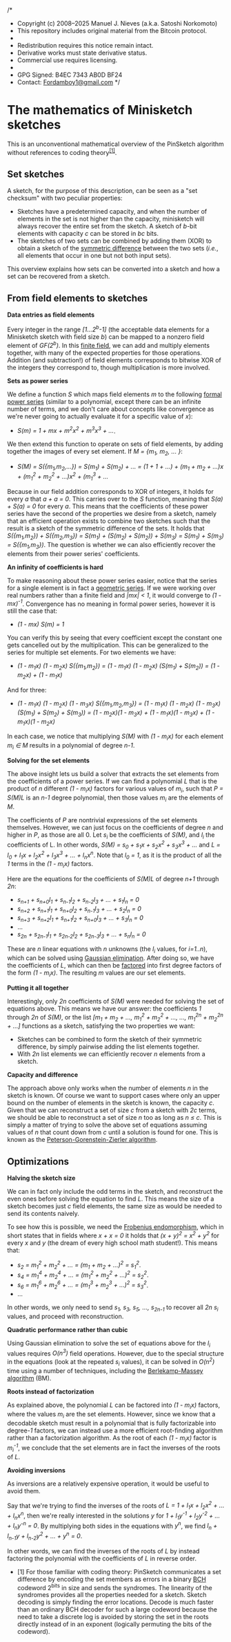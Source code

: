/*
 * Copyright (c) 2008–2025 Manuel J. Nieves (a.k.a. Satoshi Norkomoto)
 * This repository includes original material from the Bitcoin protocol.
 *
 * Redistribution requires this notice remain intact.
 * Derivative works must state derivative status.
 * Commercial use requires licensing.
 *
 * GPG Signed: B4EC 7343 AB0D BF24
 * Contact: Fordamboy1@gmail.com
 */
# The mathematics of Minisketch sketches

This is an unconventional mathematical overview of the PinSketch algorithm without references to coding theory<sup>[[1]](#myfootnote1)</sup>.

## Set sketches

A sketch, for the purpose of this description, can be seen as a "set checksum" with two peculiar properties:

* Sketches have a predetermined capacity, and when the number of elements in the set is not higher than the capacity, minisketch will always recover the entire set from the sketch. A sketch of *b*-bit elements with capacity *c* can be stored in *bc* bits.
* The sketches of two sets can be combined by adding them (XOR) to obtain a sketch of the [symmetric difference](https://en.wikipedia.org/wiki/Symmetric_difference) between the two sets (*i.e.*, all elements that occur in one but not both input sets).

This overview explains how sets can be converted into a sketch and how a set can be recovered from a sketch. 

## From field elements to sketches

**Data entries as field elements**

Every integer in the range *[1...2<sup>b</sup>-1]* (the acceptable data elements for a Minisketch sketch with field size *b*) can be mapped to a nonzero field element of *GF(2<sup>b</sup>)*. In this [finite field](https://en.wikipedia.org/wiki/Finite_field), we can add and multiply elements together, with many of the expected properties for those operations. Addition (and subtraction!) of field elements corresponds to bitwise XOR of the integers they correspond to, though multiplication is more involved.

**Sets as power series**

We define a function *S* which maps field elements *m* to the following [formal power series](https://en.wikipedia.org/wiki/Formal_power_series) (similar to a polynomial, except there can be an infinite number of terms, and we don't care about concepts like convergence as we're never going to actually evaluate it for a specific value of *x*):

* *S(m) = 1 + mx + m<sup>2</sup>x<sup>2</sup> + m<sup>3</sup>x<sup>3</sup> + ...*.

We then extend this function to operate on sets of field elements, by adding together the images of every set element. If *M = {m<sub>1</sub>, m<sub>2</sub>, ... }*:

* *S(M) = S({m<sub>1</sub>,m<sub>2</sub>,...}) = S(m<sub>1</sub>) + S(m<sub>2</sub>) + ... = (1 + 1 + ...) + (m<sub>1</sub> + m<sub>2</sub> + ...)x + (m<sub>1</sub><sup>2</sup> + m<sub>2</sub><sup>2</sup> + ...)x<sup>2</sup> + (m<sub>1</sub><sup>3</sup> + ...*

Because in our field addition corresponds to XOR of integers, it holds for every *a* that *a + a = 0*. This carries over to the *S* function, meaning that *S(a) + S(a) = 0* for every *a*. This means that the coefficients of these power series have the second of the properties we
desire from a sketch, namely that an efficient operation exists to
combine two sketches such that the result is a sketch of the symmetric
difference of the sets. It holds that
*S({m<sub>1</sub>,m<sub>2</sub>}) + S({m<sub>2</sub>,m<sub>3</sub>}) = S(m<sub>1</sub>) + (S(m<sub>2</sub>) + S(m<sub>2</sub>)) + S(m<sub>3</sub>) = S(m<sub>1</sub>) + S(m<sub>3</sub>) = S({m<sub>1</sub>,m<sub>3</sub>})*. The question is whether we can also efficiently recover the elements from their power series' coefficients.

**An infinity of coefficients is hard**

To make reasoning about these power series easier, notice that the series for a single element is in fact a [geometric series](https://en.wikipedia.org/wiki/Geometric_series). If we were working over real numbers rather than a finite field and *|mx| < 1*, it would converge to *(1 - mx)<sup>-1</sup>*. Convergence has no meaning in formal power series, however it is still the case that:

* *(1 - mx) S(m) = 1*

You can verify this by seeing that every coefficient except the constant one gets cancelled out by the multiplication. This can be generalized to the series for multiple set elements. For two elements we have:

* *(1 - m<sub>1</sub>x) (1 - m<sub>2</sub>x) S({m<sub>1</sub>,m<sub>2</sub>}) = (1 - m<sub>1</sub>x) (1 - m<sub>2</sub>x) (S(m<sub>1</sub>) + S(m<sub>2</sub>)) = (1 - m<sub>2</sub>x) + (1 - m<sub>1</sub>x)*

And for three:

* *(1 - m<sub>1</sub>x) (1 - m<sub>2</sub>x) (1 - m<sub>3</sub>x) S({m<sub>1</sub>,m<sub>2</sub>,m<sub>3</sub>}) = (1 - m<sub>1</sub>x) (1 - m<sub>2</sub>x) (1 - m<sub>3</sub>x) (S(m<sub>1</sub>) + S(m<sub>2</sub>) + S(m<sub>3</sub>)) = (1 - m<sub>2</sub>x)(1 - m<sub>3</sub>x) + (1 - m<sub>1</sub>x)(1 - m<sub>3</sub>x) + (1 - m<sub>1</sub>x)(1 - m<sub>2</sub>x)*

In each case, we notice that multiplying *S(M)* with *(1 - m<sub>i</sub>x)* for each element *m<sub>i</sub> &isin; M* results in a polynomial of degree *n-1*.

**Solving for the set elements**

The above insight lets us build a solver that extracts the set elements from the coefficients of a power series. If we can find a polynomial *L* that is the product of *n* different *(1 - m<sub>i</sub>x)* factors for various values of *m<sub>i</sub>*, such that *P = S(M)L* is an *n-1* degree polynomial, then those values *m<sub>i</sub>* are the elements of *M*.

The coefficients of *P* are nontrivial expressions of the set elements themselves. However, we can just focus on the coefficients of degree *n* and higher in *P*, as those are all 0. Let *s<sub>i</sub>* be the coefficients of *S(M)*, and *l<sub>i</sub>* the coefficients of L. In other words, *S(M) = s<sub>0</sub> + s<sub>1</sub>x + s<sub>2</sub>x<sup>2</sup> + s<sub>3</sub>x<sup>3</sup> + ...* and *L = l<sub>0</sub> + l<sub>1</sub>x + l<sub>2</sub>x<sup>2</sup> + l<sub>3</sub>x<sup>3</sup> + ... + l<sub>n</sub>x<sup>n</sup>*. Note that *l<sub>0</sub> = 1*, as it is the product of all the *1* terms in the *(1 - m<sub>i</sub>x)* factors.

Here are the equations for the coefficients of *S(M)L* of degree *n+1* through *2n*:
* *s<sub>n+1</sub> + s<sub>n+0</sub>l<sub>1</sub> + s<sub>n-1</sub>l<sub>2</sub> + s<sub>n-2</sub>l<sub>3</sub> + ... + s<sub>1</sub>l<sub>n</sub> = 0*
* *s<sub>n+2</sub> + s<sub>n+1</sub>l<sub>1</sub> + s<sub>n+0</sub>l<sub>2</sub> + s<sub>n-1</sub>l<sub>3</sub> + ... + s<sub>2</sub>l<sub>n</sub> = 0*
* *s<sub>n+3</sub> + s<sub>n+2</sub>l<sub>1</sub> + s<sub>n+1</sub>l<sub>2</sub> + s<sub>n+0</sub>l<sub>3</sub> + ... + s<sub>3</sub>l<sub>n</sub> = 0*
* ...
* *s<sub>2n</sub> + s<sub>2n-1</sub>l<sub>1</sub> + s<sub>2n-2</sub>l<sub>2</sub> + s<sub>2n-3</sub>l<sub>3</sub> + ... + s<sub>n</sub>l<sub>n</sub> = 0*

These are *n* linear equations with *n* unknowns (the *l<sub>i<sub>*
values, for *i=1..n*), which can be solved using [Gaussian elimination](https://en.wikipedia.org/wiki/Gaussian_elimination). After doing so,
we have the coefficients of *L*, which can then be [factored](https://en.wikipedia.org/wiki/Factorization_of_polynomials_over_finite_fields)
into first degree factors of the form *(1 - m<sub>i</sub>x)*. The resulting *m* values are our set elements.

**Putting it all together**

Interestingly, only *2n* coefficients of *S(M)* were needed for solving
the set of equations above. This means we have our answer: the
coefficients *1* through *2n* of *S(M)*, or the list
*[m<sub>1</sub> + m<sub>2</sub> + ..., m<sub>1</sub><sup>2</sup> + m<sub>2</sub><sup>2</sup> + ..., ..., m<sub>1</sub><sup>2n</sup> + m<sub>2</sub><sup>2n</sup> + ...]*
functions as a sketch, satisfying the two properties we want:

* Sketches can be combined to form the sketch of their symmetric difference, by simply pairwise adding the list elements together.
* With *2n* list elements we can efficiently recover *n* elements from a sketch.

**Capacity and difference**

The approach above only works when the number of elements *n* in the sketch is known. Of course we want to support cases where only an upper bound on the number of elements in the sketch is known, the capacity *c*. Given that we can reconstruct a set of size *c* from a sketch with *2c* terms, we should be able to reconstruct a set of size *n* too as long as *n &le; c*. This is simply a matter of trying to solve the above set of equations assuming values of *n* that count down from *c* until a solution is found for one. This is known as the [Peterson-Gorenstein-Zierler algorithm](https://en.wikipedia.org/wiki/BCH_code#Peterson%E2%80%93Gorenstein%E2%80%93Zierler_algorithm).

## Optimizations

**Halving the sketch size**

We can in fact only include the odd terms in the sketch, and reconstruct the even ones before solving the equation to find *L*. This means the size of a sketch becomes just *c* field elements, the same size as would be needed to send its contents naively.

To see how this is possible, we need the [Frobenius endomorphism](https://en.wikipedia.org/wiki/Frobenius_endomorphism), which in short states that in fields where *x + x = 0* it holds that *(x + y)<sup>2</sup> = x<sup>2</sup> + y<sup>2</sup>* for every *x* and *y* (the dream of every high school math student!). This means that:

* *s<sub>2</sub> = m<sub>1</sub><sup>2</sup> + m<sub>2</sub><sup>2</sup> + ... = (m<sub>1</sub> + m<sub>2</sub> + ...)<sup>2</sup> = s<sub>1</sub><sup>2</sup>*.
* *s<sub>4</sub> = m<sub>1</sub><sup>4</sup> + m<sub>2</sub><sup>4</sup> + ... = (m<sub>1</sub><sup>2</sup> + m<sub>2</sub><sup>2</sup> + ...)<sup>2</sup> = s<sub>2</sub><sup>2</sup>*.
* *s<sub>6</sub> = m<sub>1</sub><sup>6</sup> + m<sub>2</sub><sup>6</sup> + ... = (m<sub>1</sub><sup>3</sup> + m<sub>2</sub><sup>3</sup> + ...)<sup>2</sup> = s<sub>3</sub><sup>2</sup>*.
* ...

In other words, we only need to send *s<sub>1</sub>, s<sub>3</sub>, s<sub>5</sub>, ..., s<sub>2n-1</sub>* to recover all *2n* *s<sub>i</sub>* values, and proceed with reconstruction.

**Quadratic performance rather than cubic**

Using Gaussian elimination to solve the set of equations above for the *l<sub>i</sub>* values requires *O(n<sup>3</sup>)* field operations. However, due to the special structure in the equations (look at the repeated *s<sub>i</sub>* values), it can be solved in *O(n<sup>2</sup>)* time using a number of techniques, including the [Berlekamp-Massey algorithm](https://en.wikipedia.org/wiki/Berlekamp%E2%80%93Massey_algorithm) (BM).

**Roots instead of factorization**

As explained above, the polynomial *L* can be factored into *(1 - m<sub>i</sub>x)* factors, where the values *m<sub>i</sub>* are the set elements. However, since we know that a decodable sketch must result in a polynomial that is fully factorizable into degree-*1* factors, we can instead use a more efficient root-finding algorithm rather than a factorization algorithm. As the root of each *(1 - m<sub>i</sub>x)* factor is *m<sub>i</sub><sup>-1</sup>*, we conclude that the set elements are in fact the inverses of the roots of *L*.

**Avoiding inversions**

As inversions are a relatively expensive operation, it would be useful to avoid them.

Say that we're trying to find the inverses of the roots of *L = 1 + l<sub>1</sub>x + l<sub>2</sub>x<sup>2</sup> + ... + l<sub>n</sub>x<sup>n</sup>*, then we're really interested in the solutions *y* for *1 + l<sub>1</sub>y<sup>-1</sup> + l<sub>2</sub>y<sup>-2</sup> + ... + l<sub>n</sub>y<sup>-n</sup> = 0*. By multiplying both sides in the equations with *y<sup>n</sup>*, we find *l<sub>n</sub> + l<sub>n-1</sub>y + l<sub>n-2</sub>y<sup>2</sup> + ... + y<sup>n</sup> = 0*.

In other words, we can find the inverses of the roots of *L* by instead factoring the polynomial with the coefficients of *L* in reverse order.

* <a name="myfootnote1">[1]</a> For those familiar with coding theory: PinSketch communicates a set difference by encoding the set members as errors in a binary [BCH](https://en.wikipedia.org/wiki/BCH_code) codeword 2<sup>bits</sup> in size and sends the syndromes.
  The linearity of the syndromes provides all the properties needed for a sketch. Sketch decoding is simply finding the error locations. Decode is much faster than an ordinary BCH decoder for such a large codeword because the need to take a discrete log is avoided by storing the set in the roots directly instead of in an exponent (logically permuting the bits of the codeword).
